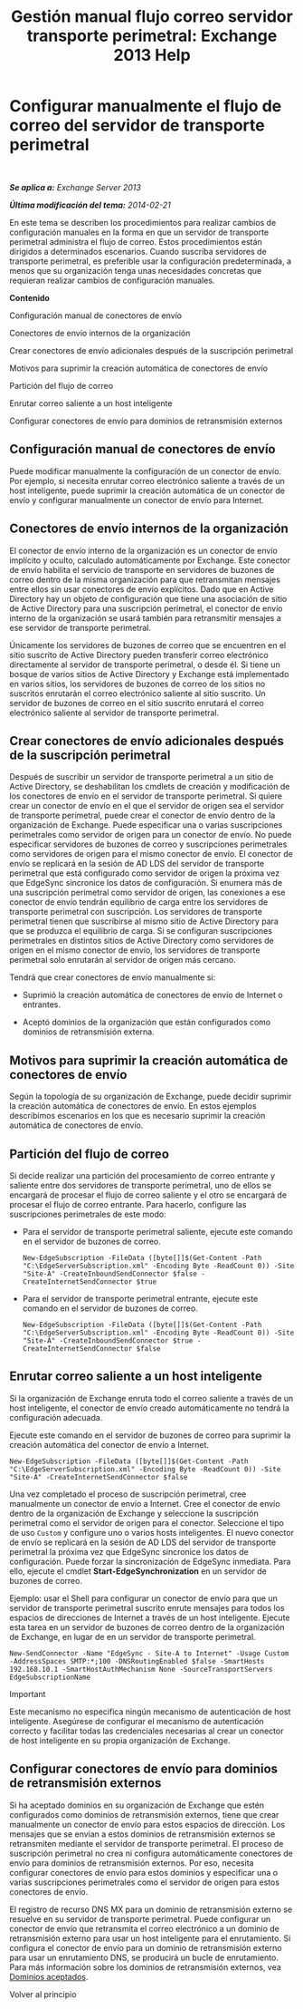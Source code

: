 ﻿---
title: 'Gestión manual flujo correo servidor transporte perimetral: Exchange 2013 Help'
TOCTitle: Configurar manualmente el flujo de correo del servidor de transporte perimetral
ms:assetid: cb4cc165-6c09-44ab-a95f-167ae8ed2485
ms:mtpsurl: https://technet.microsoft.com/es-es/library/Dn606261(v=EXCHG.150)
ms:contentKeyID: 61183333
ms.date: 04/23/2018
mtps_version: v=EXCHG.150
ms.translationtype: HT
---

# Configurar manualmente el flujo de correo del servidor de transporte perimetral

 

_**Se aplica a:** Exchange Server 2013_

_**Última modificación del tema:** 2014-02-21_

En este tema se describen los procedimientos para realizar cambios de configuración manuales en la forma en que un servidor de transporte perimetral administra el flujo de correo. Estos procedimientos están dirigidos a determinados escenarios. Cuando suscriba servidores de transporte perimetral, es preferible usar la configuración predeterminada, a menos que su organización tenga unas necesidades concretas que requieran realizar cambios de configuración manuales.

**Contenido**

Configuración manual de conectores de envío

Conectores de envío internos de la organización

Crear conectores de envío adicionales después de la suscripción perimetral

Motivos para suprimir la creación automática de conectores de envío

Partición del flujo de correo

Enrutar correo saliente a un host inteligente

Configurar conectores de envío para dominios de retransmisión externos

## Configuración manual de conectores de envío

Puede modificar manualmente la configuración de un conector de envío. Por ejemplo, si necesita enrutar correo electrónico saliente a través de un host inteligente, puede suprimir la creación automática de un conector de envío y configurar manualmente un conector de envío para Internet.

## Conectores de envío internos de la organización

El conector de envío interno de la organización es un conector de envío implícito y oculto, calculado automáticamente por Exchange. Este conector de envío habilita el servicio de transporte en servidores de buzones de correo dentro de la misma organización para que retransmitan mensajes entre ellos sin usar conectores de envío explícitos. Dado que en Active Directory hay un objeto de configuración que tiene una asociación de sitio de Active Directory para una suscripción perimetral, el conector de envío interno de la organización se usará también para retransmitir mensajes a ese servidor de transporte perimetral.

Únicamente los servidores de buzones de correo que se encuentren en el sitio suscrito de Active Directory pueden transferir correo electrónico directamente al servidor de transporte perimetral, o desde él. Si tiene un bosque de varios sitios de Active Directory y Exchange está implementado en varios sitios, los servidores de buzones de correo de los sitios no suscritos enrutarán el correo electrónico saliente al sitio suscrito. Un servidor de buzones de correo en el sitio suscrito enrutará el correo electrónico saliente al servidor de transporte perimetral.

## Crear conectores de envío adicionales después de la suscripción perimetral

Después de suscribir un servidor de transporte perimetral a un sitio de Active Directory, se deshabilitan los cmdlets de creación y modificación de los conectores de envío en el servidor de transporte perimetral. Si quiere crear un conector de envío en el que el servidor de origen sea el servidor de transporte perimetral, puede crear el conector de envío dentro de la organización de Exchange. Puede especificar una o varias suscripciones perimetrales como servidor de origen para un conector de envío. No puede especificar servidores de buzones de correo y suscripciones perimetrales como servidores de origen para el mismo conector de envío. El conector de envío se replicará en la sesión de AD LDS del servidor de transporte perimetral que está configurado como servidor de origen la próxima vez que EdgeSync sincronice los datos de configuración. Si enumera más de una suscripción perimetral como servidor de origen, las conexiones a ese conector de envío tendrán equilibrio de carga entre los servidores de transporte perimetral con suscripción. Los servidores de transporte perimetral tienen que suscribirse al mismo sitio de Active Directory para que se produzca el equilibrio de carga. Si se configuran suscripciones perimetrales en distintos sitios de Active Directory como servidores de origen en el mismo conector de envío, los servidores de transporte perimetral solo enrutarán al servidor de origen más cercano.

Tendrá que crear conectores de envío manualmente si:

  - Suprimió la creación automática de conectores de envío de Internet o entrantes.

  - Aceptó dominios de la organización que están configurados como dominios de retransmisión externa.

## Motivos para suprimir la creación automática de conectores de envío

Según la topología de su organización de Exchange, puede decidir suprimir la creación automática de conectores de envío. En estos ejemplos describimos escenarios en los que es necesario suprimir la creación automática de conectores de envío.

## Partición del flujo de correo

Si decide realizar una partición del procesamiento de correo entrante y saliente entre dos servidores de transporte perimetral, uno de ellos se encargará de procesar el flujo de correo saliente y el otro se encargará de procesar el flujo de correo entrante. Para hacerlo, configure las suscripciones perimetrales de este modo:

  - Para el servidor de transporte perimetral saliente, ejecute este comando en el servidor de buzones de correo.
    
        New-EdgeSubscription -FileData ([byte[]]$(Get-Content -Path "C:\EdgeServerSubscription.xml" -Encoding Byte -ReadCount 0)) -Site "Site-A" -CreateInboundSendConnector $false -CreateInternetSendConnector $true

  - Para el servidor de transporte perimetral entrante, ejecute este comando en el servidor de buzones de correo.
    
        New-EdgeSubscription -FileData ([byte[]]$(Get-Content -Path "C:\EdgeServerSubscription.xml" -Encoding Byte -ReadCount 0)) -Site "Site-A" -CreateInboundSendConnector $true -CreateInternetSendConnector $false

## Enrutar correo saliente a un host inteligente

Si la organización de Exchange enruta todo el correo saliente a través de un host inteligente, el conector de envío creado automáticamente no tendrá la configuración adecuada.

Ejecute este comando en el servidor de buzones de correo para suprimir la creación automática del conector de envío a Internet.

    New-EdgeSubscription -FileData ([byte[]]$(Get-Content -Path "C:\EdgeServerSubscription.xml" -Encoding Byte -ReadCount 0)) -Site "Site-A" -CreateInternetSendConnector $false

Una vez completado el proceso de suscripción perimetral, cree manualmente un conector de envío a Internet. Cree el conector de envío dentro de la organización de Exchange y seleccione la suscripción perimetral como el servidor de origen para el conector. Seleccione el tipo de uso `Custom` y configure uno o varios hosts inteligentes. El nuevo conector de envío se replicará en la sesión de AD LDS del servidor de transporte perimetral la próxima vez que EdgeSync sincronice los datos de configuración. Puede forzar la sincronización de EdgeSync inmediata. Para ello, ejecute el cmdlet **Start-EdgeSynchronization** en un servidor de buzones de correo.

Ejemplo: usar el Shell para configurar un conector de envío para que un servidor de transporte perimetral suscrito enrute mensajes para todos los espacios de direcciones de Internet a través de un host inteligente. Ejecute esta tarea en un servidor de buzones de correo dentro de la organización de Exchange, en lugar de en un servidor de transporte perimetral.

    New-SendConnector -Name "EdgeSync - Site-A to Internet" -Usage Custom -AddressSpaces SMTP:*;100 -DNSRoutingEnabled $false -SmartHosts 192.168.10.1 -SmartHostAuthMechanism None -SourceTransportServers EdgeSubscriptionName


> [!IMPORTANT]
> Este mecanismo no especifica ningún mecanismo de autenticación de host inteligente. Asegúrese de configurar el mecanismo de autenticación correcto y facilitar todas las credenciales necesarias al crear un conector de host inteligente en su propia organización de Exchange.



## Configurar conectores de envío para dominios de retransmisión externos

Si ha aceptado dominios en su organización de Exchange que estén configurados como dominios de retransmisión externos, tiene que crear manualmente un conector de envío para estos espacios de dirección. Los mensajes que se envían a estos dominios de retransmisión externos se retransmiten mediante el servidor de transporte perimetral. El proceso de suscripción perimetral no crea ni configura automáticamente conectores de envío para dominios de retransmisión externos. Por eso, necesita configurar conectores de envío para estos dominios y especificar una o varias suscripciones perimetrales como el servidor de origen para estos conectores de envío.

El registro de recurso DNS MX para un dominio de retransmisión externo se resuelve en su servidor de transporte perimetral. Puede configurar un conector de envío que retransmita el correo electrónico a un dominio de retransmisión externo para usar un host inteligente para el enrutamiento. Si configura el conector de envío para un dominio de retransmisión externo para usar un enrutamiento DNS, se producirá un bucle de enrutamiento. Para más información sobre los dominios de retransmisión externos, vea [Dominios aceptados](accepted-domains-exchange-2013-help.md).

Volver al principio

